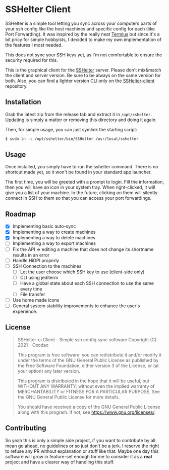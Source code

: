 # SSHelter Client


SSHelter is a simple tool letting you sync across your computers parts of your ssh config like the host machines and specific config for each (like Port Forwarding). It was inspired by the really neat [Termius](https://termius.com/) but since it's a bit pricy for simple hobbyists, I decided to make my own implementation of the features I most needed.

This does not sync your SSH keys yet, as I'm not comfortable to ensure the security required for this.

This is the graphical client for the [SSHelter](https://github.com/oxodao/sshelter) server. Please don't mix&match the client and server version. Be sure to be always on the same version for both. Also, you can find a lighter version CLI only on the [SSHelter-client](https://github.com/oxodao/sshelter-client) repository.

## Installation

Grab the latest zip from the release tab and extract it in `/opt/sshelter`. Updating is simply a matter or removing this directory and doing it again.

Then, for simple usage, you can just symlink the starting script:
```bash
$ sudo ln -s /opt/sshelter/bin/SSHelter /usr/local/sshelter
```

## Usage

Once installed, you simply have to run the sshelter command. There is no shortcut made yet, so it won't be found in your standard app launcher.

The first time, you will be greeted with a prompt to login. Fill the information, then you will have an icon in your system tray. When right-clicked, it will give you a list of your machine. In the future, clicking on them will silently connect in SSH to them so that you can access your port forwardings.

## Roadmap
- [x] Implementing basic auto-sync
- [x] Implementing a way to create machines
- [x] Implementing a way to delete machines
- [ ] Implementing a way to export machines
- [ ] Fix the API => editing a machine that does not change its shortname results in an error
- [ ] Handle HiDPI properly
- [ ] SSH Connection to the machines
    - [ ] Let the user choose which SSH key to use (client-side only)
    - [ ] CLI using jediterm
    - [ ] Have a global state about each SSH connection to use the same every time
    - [ ] File transfer
- [ ] Use home made icons
- [ ] General system stability improvements to enhance the user's experience.

## License
> SSHelter-ui Client - Simple ssh config sync software
> Copyright (C) 2021 - Oxodao
> 
> This program is free software: you can redistribute it and/or modify
> it under the terms of the GNU General Public License as published by
> the Free Software Foundation, either version 3 of the License, or
> (at your option) any later version.
> 
> This program is distributed in the hope that it will be useful,
> but WITHOUT ANY WARRANTY; without even the implied warranty of
> MERCHANTABILITY or FITNESS FOR A PARTICULAR PURPOSE.  See the
> GNU General Public License for more details.
> 
> You should have received a copy of the GNU General Public License
> along with this program.  If not, see <https://www.gnu.org/licenses/>.

## Contributing

So yeah this is only a simple side project, if you want to contribute by all mean go ahead, no guidelines or so just don't be a jerk. I reserve the right to refuse any PR without explanation or stuff like that. Maybe one day this software will grow in feature-set enough for me to consider it as a **real** project and have a clearer way of handling this stuff.


